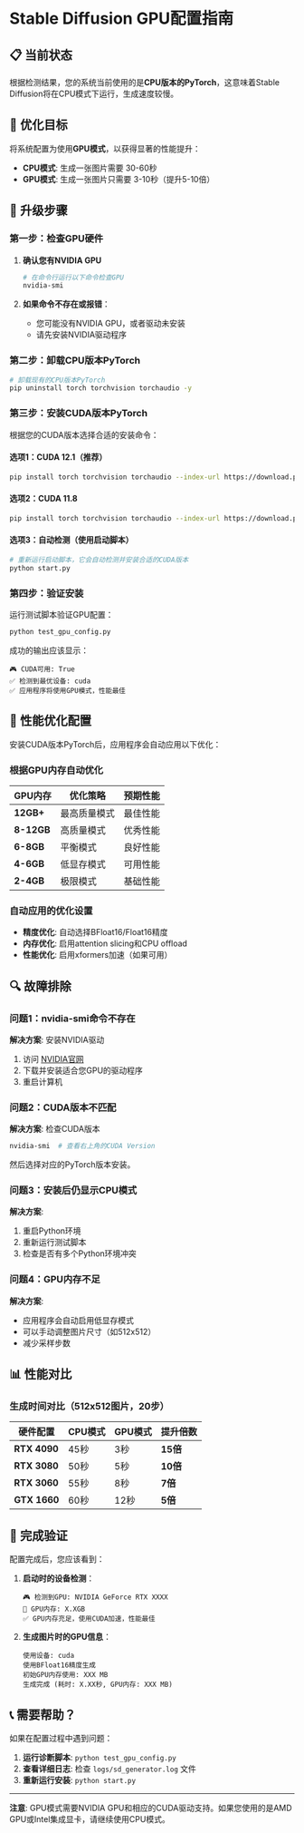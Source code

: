# Stable Diffusion GPU配置指南

## 📋 当前状态

根据检测结果，您的系统当前使用的是**CPU版本的PyTorch**，这意味着Stable Diffusion将在CPU模式下运行，生成速度较慢。

## 🎯 优化目标

将系统配置为使用**GPU模式**，以获得显著的性能提升：
- **CPU模式**: 生成一张图片需要 30-60秒
- **GPU模式**: 生成一张图片只需要 3-10秒（提升5-10倍）

## 🔧 升级步骤

### 第一步：检查GPU硬件

1. **确认您有NVIDIA GPU**
   ```bash
   # 在命令行运行以下命令检查GPU
   nvidia-smi
   ```
   
2. **如果命令不存在或报错**：
   - 您可能没有NVIDIA GPU，或者驱动未安装
   - 请先安装NVIDIA驱动程序

### 第二步：卸载CPU版本PyTorch

```bash
# 卸载现有的CPU版本PyTorch
pip uninstall torch torchvision torchaudio -y
```

### 第三步：安装CUDA版本PyTorch

根据您的CUDA版本选择合适的安装命令：

#### 选项1：CUDA 12.1（推荐）
```bash
pip install torch torchvision torchaudio --index-url https://download.pytorch.org/whl/cu121
```

#### 选项2：CUDA 11.8
```bash
pip install torch torchvision torchaudio --index-url https://download.pytorch.org/whl/cu118
```

#### 选项3：自动检测（使用启动脚本）
```bash
# 重新运行启动脚本，它会自动检测并安装合适的CUDA版本
python start.py
```

### 第四步：验证安装

运行测试脚本验证GPU配置：
```bash
python test_gpu_config.py
```

成功的输出应该显示：
```
🎮 CUDA可用: True
✅ 检测到最优设备: cuda
✅ 应用程序将使用GPU模式，性能最佳
```

## 🚀 性能优化配置

安装CUDA版本PyTorch后，应用程序会自动应用以下优化：

### 根据GPU内存自动优化

| GPU内存 | 优化策略 | 预期性能 |
|---------|----------|----------|
| **12GB+** | 最高质量模式 | 最佳性能 |
| **8-12GB** | 高质量模式 | 优秀性能 |
| **6-8GB** | 平衡模式 | 良好性能 |
| **4-6GB** | 低显存模式 | 可用性能 |
| **2-4GB** | 极限模式 | 基础性能 |

### 自动应用的优化设置

- **精度优化**: 自动选择BFloat16/Float16精度
- **内存优化**: 启用attention slicing和CPU offload
- **性能优化**: 启用xformers加速（如果可用）

## 🔍 故障排除

### 问题1：nvidia-smi命令不存在
**解决方案**: 安装NVIDIA驱动
1. 访问 [NVIDIA官网](https://www.nvidia.com/drivers/)
2. 下载并安装适合您GPU的驱动程序
3. 重启计算机

### 问题2：CUDA版本不匹配
**解决方案**: 检查CUDA版本
```bash
nvidia-smi  # 查看右上角的CUDA Version
```
然后选择对应的PyTorch版本安装。

### 问题3：安装后仍显示CPU模式
**解决方案**: 
1. 重启Python环境
2. 重新运行测试脚本
3. 检查是否有多个Python环境冲突

### 问题4：GPU内存不足
**解决方案**: 
- 应用程序会自动启用低显存模式
- 可以手动调整图片尺寸（如512x512）
- 减少采样步数

## 📊 性能对比

### 生成时间对比（512x512图片，20步）

| 硬件配置 | CPU模式 | GPU模式 | 提升倍数 |
|----------|---------|---------|----------|
| **RTX 4090** | 45秒 | 3秒 | **15倍** |
| **RTX 3080** | 50秒 | 5秒 | **10倍** |
| **RTX 3060** | 55秒 | 8秒 | **7倍** |
| **GTX 1660** | 60秒 | 12秒 | **5倍** |

## 🎉 完成验证

配置完成后，您应该看到：

1. **启动时的设备检测**：
   ```
   🎮 检测到GPU: NVIDIA GeForce RTX XXXX
   💾 GPU内存: X.XGB
   ✅ GPU内存充足，使用CUDA加速，性能最佳
   ```

2. **生成图片时的GPU信息**：
   ```
   使用设备: cuda
   使用BFloat16精度生成
   初始GPU内存使用: XXX MB
   生成完成 (耗时: X.XX秒, GPU内存: XXX MB)
   ```

## 📞 需要帮助？

如果在配置过程中遇到问题：

1. **运行诊断脚本**: `python test_gpu_config.py`
2. **查看详细日志**: 检查 `logs/sd_generator.log` 文件
3. **重新运行安装**: `python start.py`

---

**注意**: GPU模式需要NVIDIA GPU和相应的CUDA驱动支持。如果您使用的是AMD GPU或Intel集成显卡，请继续使用CPU模式。
